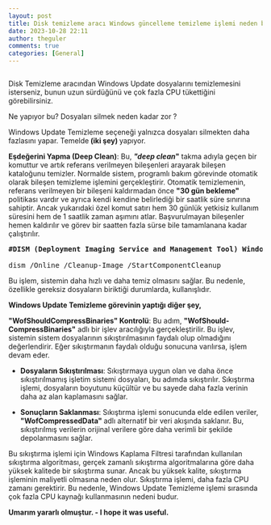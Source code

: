 ```yaml
---
layout: post
title: Disk temizleme aracı Windows güncelleme temizleme işlemi neden bu kadar uzun sürüyor?
date: 2023-10-28 22:11
author: theguler
comments: true
categories: [General]
---
```

<!-- wp:image {"id":9057,"sizeSlug":"large","linkDestination":"none"} -->
<figure class="wp-block-image size-large"><img src="https://theguler.wordpress.com/wp-content/uploads/2023/10/clean-1.png?w=495" alt="" class="wp-image-9057" /></figure>
<!-- /wp:image -->

<!-- wp:paragraph -->
<p>Disk Temizleme aracından Windows Update dosyalarını temizlemesini isterseniz, bunun uzun sürdüğünü ve çok fazla CPU tükettiğini görebilirsiniz.&nbsp;</p>
<!-- /wp:paragraph -->

<!-- wp:paragraph -->
<p>Ne yapıyor bu?&nbsp;Dosyaları silmek neden kadar zor ?</p>
<!-- /wp:paragraph -->

<!-- wp:paragraph -->
<p>Windows Update Temizleme seçeneği yalnızca dosyaları silmekten daha fazlasını yapar.&nbsp;Temelde<strong> (iki şey) </strong>yapıyor.</p>
<!-- /wp:paragraph -->

<!-- wp:paragraph -->
<p><strong>Eşdeğerini Yapma (Deep Clean)</strong>: Bu,<em> </em><strong><em>"deep clean</em>"</strong> takma adıyla geçen bir komuttur ve artık referans verilmeyen bileşenleri arayarak bileşen kataloğunu temizler. Normalde sistem, programlı bakım görevinde otomatik olarak bileşen temizleme işlemini gerçekleştirir. Otomatik temizlemenin, referans verilmeyen bir bileşeni kaldırmadan önce <strong>"30 gün bekleme" </strong>politikası vardır ve ayrıca kendi kendine belirlediği bir saatlik süre sınırına sahiptir. Ancak yukarıdaki özel komut satırı hem 30 günlük yetkisiz kullanım süresini hem de 1 saatlik zaman aşımını atlar. Başvurulmayan bileşenler hemen kaldırılır ve görev bir saatten fazla sürse bile tamamlanana kadar çalıştırılır.</p>
<!-- /wp:paragraph -->

<!-- wp:preformatted -->
<pre class="wp-block-preformatted"><strong>#DISM (Deployment Imaging Service and Management Tool) Windows görüntüsündeki bileşenleri temizlemek ve gereksiz dosyaları kaldırmak içindir.</strong>

dism /Online /Cleanup-Image /StartComponentCleanup</pre>
<!-- /wp:preformatted -->

<!-- wp:paragraph -->
<p>Bu işlem, sistemin daha hızlı ve daha temiz olmasını sağlar. Bu nedenle, özellikle gereksiz dosyaların biriktiği durumlarda, kullanışlıdır.</p>
<!-- /wp:paragraph -->

<!-- wp:paragraph -->
<p><strong>Windows Update Temizleme&nbsp;görevinin yaptığı diğer şey,&nbsp;</strong></p>
<!-- /wp:paragraph -->

<!-- wp:paragraph -->
<p><strong>"Wof­Should­Compress­Binaries" Kontrolü</strong>: Bu adım, <strong>"Wof­Should­Compress­Binaries"</strong> adlı bir işlev aracılığıyla gerçekleştirilir. Bu işlev, sistemin sistem dosyalarının sıkıştırılmasının faydalı olup olmadığını değerlendirir. Eğer sıkıştırmanın faydalı olduğu sonucuna varılırsa, işlem devam eder. </p>
<!-- /wp:paragraph -->

<!-- wp:list -->
<ul><!-- wp:list-item -->
<li><strong>Dosyaların Sıkıştırılması</strong>: Sıkıştırmaya uygun olan ve daha önce sıkıştırılmamış işletim sistemi dosyaları, bu adımda sıkıştırılır. Sıkıştırma işlemi, dosyaların boyutunu küçültür ve bu sayede daha fazla verinin daha az alan kaplamasını sağlar.</li>
<!-- /wp:list-item --></ul>
<!-- /wp:list -->

<!-- wp:list -->
<ul><!-- wp:list-item -->
<li><strong>Sonuçların Saklanması</strong>: Sıkıştırma işlemi sonucunda elde edilen veriler, <strong>"WofCompressedData" </strong>adlı alternatif bir veri akışında saklanır. Bu, sıkıştırılmış verilerin orijinal verilere göre daha verimli bir şekilde depolanmasını sağlar.</li>
<!-- /wp:list-item --></ul>
<!-- /wp:list -->

<!-- wp:paragraph -->
<p>Bu sıkıştırma işlemi için Windows Kaplama Filtresi tarafından kullanılan sıkıştırma algoritması, gerçek zamanlı sıkıştırma algoritmalarına göre daha yüksek kalitede bir sıkıştırma sunar. Ancak bu yüksek kalite, sıkıştırma işleminin maliyetli olmasına neden olur. Sıkıştırma işlemi, daha fazla CPU zamanı gerektirir. Bu nedenle, Windows Update Temizleme işlemi sırasında çok fazla CPU kaynağı kullanmasının nedeni budur.</p>
<!-- /wp:paragraph -->

<!-- wp:paragraph -->
<p><strong>Umarım yararlı olmuştur. - I hope it was useful.</strong></p>
<!-- /wp:paragraph -->
